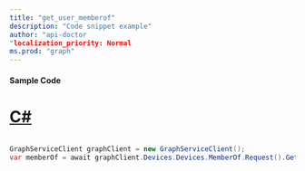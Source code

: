 ```yaml
---
title: "get_user_memberof"
description: "Code snippet example" 
author: "api-doctor
"localization_priority: Normal
ms.prod: "graph"
--- 
```

#### Sample Code
# [C#](#tab/Csharp)

```C#

GraphServiceClient graphClient = new GraphServiceClient();
var memberOf = await graphClient.Devices.Devices.MemberOf.Request().GetAsync();

```
